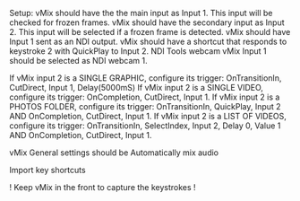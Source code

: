 Setup:
vMix should have the the main input as Input 1. This input will be checked for frozen frames.
vMix should have the secondary input as Input 2. This input will be selected if a frozen frame is detected.
vMix should have Input 1 sent as an NDI output.
vMix should have a shortcut that responds to keystroke 2 with QuickPlay to Input 2.
NDI Tools webcam vMix Input 1 should be selected as NDI webcam 1. 

If vMix input 2 is a SINGLE GRAPHIC, configure its trigger: OnTransitionIn, CutDirect, Input 1, Delay(5000mS)
If vMix input 2 is a SINGLE VIDEO, configure its trigger: OnCompletion, CutDirect, Input 1.
If vMix input 2 is a PHOTOS FOLDER, configure its trigger: OnTransitionIn, QuickPlay, Input 2 AND OnCompletion, CutDirect, Input 1.
If vMix input 2 is a LIST OF VIDEOS, configure its trigger: OnTransitionIn, SelectIndex, Input 2, Delay 0, Value 1 AND OnCompletion, CutDirect, Input 1.

vMix General settings should be Automatically mix audio

Import key shortcuts

!  Keep vMix in the front to capture the keystrokes !
